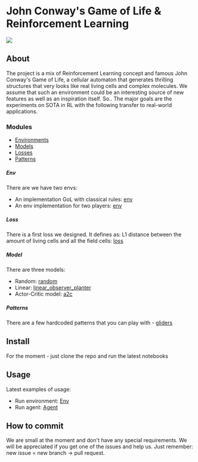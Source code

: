 # John Conway's Game of Life & Reinforcement Learning
![](https://upload.wikimedia.org/wikipedia/en/d/d0/Game_of_life_animated_glider_2.gif)

## About

The project is a mix of Reinforcement Learning concept and famous
John Conway's Game of Life, a cellular automaton that generates thrilling
structures that very looks like real living cells and complex molecules.
We assume that such an environment could be an interesting source of
new features as well as an inspiration itself. So.. The major goals are
the experiments on SOTA in RL  with the following transfer to
real-world applications.

### Modules
 - [Environments](#env)
 - [Models](#model)
 - [Losses](#loss)
 - [Patterns](#patterns)

##### Env
There are we have two envs:
 - An implementation GoL with classical rules:  [env](https://github.com/denistr16/GoL-RL/blob/master/env/env_naive_torus.py)
 - An env implementation for two players: [env](https://github.com/denistr16/GoL-RL/blob/master/env/env_2players_naive_torus.py)

##### Loss
There is a first loss we designed. It defines as:
L1 distance between the amount of living cells and all the field cells:
[loss](https://github.com/denistr16/GoL-RL/blob/master/loss/losses.py)

##### Model
There are three models:
- Random: [random](https://github.com/denistr16/GoL-RL/blob/master/model/random_model.py)
- Linear: [linear_observer_planter](https://github.com/denistr16/GoL-RL/blob/master/model/linear_observer_planter.py)
- Actor-Critic model: [a2c](https://github.com/denistr16/GoL-RL/blob/master/model/a2c.py)


##### Patterns
There are a few hardcoded patterns that you can play with - [gliders](https://github.com/denistr16/GoL-RL/blob/master/patterns/gliders.py)

## Install
For the moment - just clone the repo and run the latest notebooks

## Usage
Latest examples of usage:
- Run environment: [Env](https://github.com/denistr16/GoL-RL/blob/master/envs_run_template_02.ipynb)
- Run agent:  [Agent](https://github.com/denistr16/GoL-RL/blob/master/agent_run_template_04.ipynb)

## How to commit
We are small at the moment and don't have any special requirements.
We will be appreciated if you get one of the issues and help us.
Just remember: new issue = new branch -> pull request.
